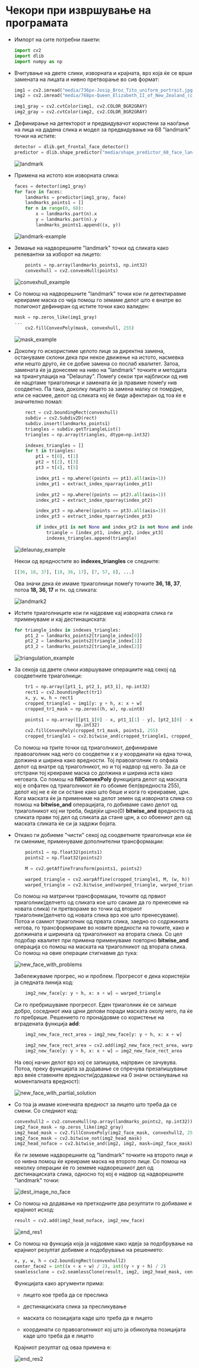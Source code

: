  # Чекори при извршување на програмата

- Импорт на сите потребни пакети:
  
  ```python
  import cv2
  import dlib
  import numpy as np
  ```

- Вчитување на двете слики, изворната и крајната, врз која ќе се врши замената на лицата и нивно претворање во сив формат:
  
  ```python
  img1 = cv2.imread("media/736px-Josip_Broz_Tito_uniform_portrait.jpg")
  img2 = cv2.imread("media/768px-Queen_Elizabeth_II_of_New_Zealand_(cropped).jpg")
  
  img1_gray = cv2.cvtColor(img1, cv2.COLOR_BGR2GRAY)
  img2_gray = cv2.cvtColor(img2, cv2.COLOR_BGR2GRAY)
  ```

- Дефинирање на детекторот и предвидувачот користени за наоѓање на лица на дадена слика и модел за предвидување на 68 "landmark" точки на истите:
  
  ```python
  detector = dlib.get_frontal_face_detector()
  predictor = dlib.shape_predictor("media/shape_predictor_68_face_landmarks.dat")
  ```
  
  ![landmark](./media/landmark.jpg)

- Примена на истото кон изворната слика:
  
  ```python
  faces = detector(img1_gray)
  for face in faces:
      landmarks = predictor(img1_gray, face)
      landmarks_points1 = []
      for n in range(0, 68):
          x = landmarks.part(n).x
          y = landmarks.part(n).y
          landmarks_points1.append((x, y))
  ```
  
  ![landmark-example](./media/landmark_example.jpg)

- Земање на надворешните "landmark" точки од сликата како релевантни за изборот на лицето:
  
  ```python
      points = np.array(landmarks_points1, np.int32)
      convexhull = cv2.convexHull(points)
  ```
  
  ![convexhull_example](./media/convexhull_example.jpg)

- Со помош на надворешните "landmark" точки кои ги детектиравме креираме маска со чија помош го земаме делот што е внатре во полигонот дефиниран од истите точки како валиден:
  
  ```python
  mask = np.zeros_like(img1_gray)
  ...
      cv2.fillConvexPoly(mask, convexhull, 255)
  ```
  
  ![mask_example](./media/mask_example.jpg)

- Доколку го искористиме целото лице за директна замена, остануваме склони дека при некое движење на истото, насмевка или нешто друго, ќе се добие замена со послаб квалитет. Затоа, замената ќе ја донесеме на ниво на "landmark" точките и методата на триангулација на "Delaunay". Помеѓу секои три најблиски од нив ќе нацртаме триаголници и замената ќе ја правиме помеѓу нив соодветно. Па така, доколку лицето за замена малку се помрдне, или се насмее, делот од сликата кој ќе биде афектиран од тоа ќе е значително помал:
  
  ```python
      rect = cv2.boundingRect(convexhull)
      subdiv = cv2.Subdiv2D(rect)
      subdiv.insert(landmarks_points1)
      triangles = subdiv.getTriangleList()
      triangles = np.array(triangles, dtype=np.int32)
  
      indexes_triangles = []
      for t in triangles:
          pt1 = t[0], t[1]
          pt2 = t[2], t[3]
          pt3 = t[4], t[5]
  
          index_pt1 = np.where((points == pt1).all(axis=1))
          index_pt1 = extract_index_nparray(index_pt1)
  
          index_pt2 = np.where((points == pt2).all(axis=1))
          index_pt2 = extract_index_nparray(index_pt2)
  
          index_pt3 = np.where((points == pt3).all(axis=1))
          index_pt3 = extract_index_nparray(index_pt3)
  
          if index_pt1 is not None and index_pt2 is not None and index_pt3 is not None:
              triangle = [index_pt1, index_pt2, index_pt3]
              indexes_triangles.append(triangle)
  ```
  
  ![delaunay_example](./media/delaunay_example.jpg)
  
  Некои од вредностите во **indexes_triangles** се следните:
  
  ```python
  [[36, 18, 37], [18, 36, 17], [7, 57, 8], ...]
  ```
  
  Ова значи дека ќе имаме триаголници помеѓу точките **36, 18, 37**, потоа **18, 36, 17** и тн. од сликата:
  
  ![landmark2](./media/landmark2.png) 

- Истите триаголниците кои ги најдовме кај изворната слика ги применуваме и кај дестинациската:
  
  ```python
  for triangle_index in indexes_triangles:
      pt1_2 = landmarks_points2[triangle_index[0]]
      pt2_2 = landmarks_points2[triangle_index[1]]
      pt3_2 = landmarks_points2[triangle_index[2]]
  ```
  
  ![triangulation_example](./media/triangulation_example.jpg)

- За секоја од двете слики извршуваме операциите над секој од соодветните триаголници:
  
  ```python
      tr1 = np.array([pt1_1, pt2_1, pt3_1], np.int32)
      rect1 = cv2.boundingRect(tr1)
      x, y, w, h = rect1
      cropped_triangle1 = img1[y: y + h, x: x + w]
      cropped_tr1_mask = np.zeros((h, w), np.uint8)
  
      points1 = np.array([[pt1_1[0] - x, pt1_1[1] - y], [pt2_1[0] - x, pt2_1[1] - y], [pt3_1[0] - x, pt3_1[1] - y]],
                         np.int32)
      cv2.fillConvexPoly(cropped_tr1_mask, points1, 255)
      cropped_triangle1 = cv2.bitwise_and(cropped_triangle1, cropped_triangle1, mask=cropped_tr1_mask)
  ```
  
  Со помош на трите точки од триаголникот, дефинираме правоаголник над него со соодветни x и y координати на една точка, должина и ширина како вредности. Тој правоаголник го опфаќа делот од внатре од триаголникот, но и тој надвор од него. За да се отстрани тој креираме маска со должина и ширина иста како неговата. Со помош на **fillConvexPoly** функцијата делот од маската кој е опфатен од триаголникот ќе го обоиме бел(вредноста 255), делот кој не е ќе си остане како што беше и кога го креиравме, црн. Кога маската ќе ја примениме на делот земен од изворната слика со помош на **bitwise_and** операцијата, го добиваме само делот од триаголникот кој ни треба, бидејќи црно(0) **bitwise_and** вредноста од сликата прави тој дел од сликата да стане црн, а со обоениот дел од маската сликата ќе си ја задржи бојата.

- Откако ги добиеме "чисти" секој од соодветните триаголници кои ќе ги смениме, применуваме дополнителни трансформации:
  
  ```python
      points1 = np.float32(points1)
      points2 = np.float32(points2)
  
      M = cv2.getAffineTransform(points1, points2)
  
      warped_triangle = cv2.warpAffine(cropped_triangle1, M, (w, h))
      warped_triangle = cv2.bitwise_and(warped_triangle, warped_triangle, mask=cropped_tr2_mask)
  ```
  
  Со помош на матрични трансформации, точките од првиот триаголник(делчето од сликата кое што сакаме да го пренесеме на новата слика) ги претвораме во точки од вториот триаголник(делчето од новата слика врз кое што пренесуваме). Потоа и самиот триаголник од првата слика, заедно со содржината негова, го трансформираме во новите вредности на точките, како и должината и ширината од триаголникот на втората слика. Со цел подобар квалитет при примена применуваме повторно **bitwise_and** операција со помош на маската на триаголникот од втората слика. Со помош на овие операции стигнавме до тука:
  
  ![new_face_with_problems](./media/new_face_with_problems.jpg)
  
  Забележуваме прогрес, но и проблем. Прогресот е дека користејќи ја следната линија код:
  
  ```python
      img2_new_face[y: y + h, x: x + w] = warped_triangle
  ```
  
  Си го пребришуваме прогресот. Еден триаголник ќе се запише добро, соседниот има црни делови поради маската околу него, па ќе го пребрише. Решението го пронајдовме со користење на вградената функција **add**:
  
  ```python
      img2_new_face_rect_area = img2_new_face[y: y + h, x: x + w]
  
      img2_new_face_rect_area = cv2.add(img2_new_face_rect_area, warped_triangle)
      img2_new_face[y: y + h, x: x + w] = img2_new_face_rect_area
  ```
  
  На овој начин делот врз кој се запишува, најпрвин се зачувува. Потоа, преку функцијата за додавање се спречува презапишување врз веќе ставените вредности(додавање на 0 значи останување на моменталната вредност):
  
  ![new_face_with_partial_solution](./media/new_face_with_partial_solution.jpg)

- Со тоа ја имаме конечната вредност за лицето што треба да се смени. Со следниот код:
  
  ```python
  convexhull2 = cv2.convexHull(np.array(landmarks_points2, np.int32))
  img2_face_mask = np.zeros_like(img2_gray)
  img2_head_mask = cv2.fillConvexPoly(img2_face_mask, convexhull2, 255)
  img2_face_mask = cv2.bitwise_not(img2_head_mask)
  img2_head_noface = cv2.bitwise_and(img2, img2, mask=img2_face_mask)
  ```
  
  Ќе ги земеме надворешните од "landmark" точките на второто лице и со нивна помош ќе креираме маска на второто лице. Со помош на неколку операции ќе го земеме надворешниот дел од дестинациската слика, односно тој кој е надвор од надворешните "landmark" точки:
  
  ![dest_image_no_face](./media/dest_image_no_face.jpg)

- Со помош на додавање на претходните два резултати го добиваме и крајниот исход:
  
  ```python
  result = cv2.add(img2_head_noface, img2_new_face)
  ```
  
  ![end_res1](./media/end_res1.jpg)

- Со помош на функција која ја најдовме како идеја за подобрување на крајниот резултат добивме и подобрување на решението:
  
  ```python
  x, y, w, h = cv2.boundingRect(convexhull2)
  center_face2 = int((x + x + w) / 2), int((y + y + h) / 2)
  seamlessclone = cv2.seamlessClone(result, img2, img2_head_mask, center_face2, cv2.MIXED_CLONE)
  ```
  
  Функцијата како аргументи прима:
  
  - лицето кое треба да се преслика
  
  - дестинациската слика за пресликување
  
  - маската со позицијата каде што треба да е лицето
  
  - координати со правоаголникот кој што ја обиколува позицијата каде што треба да е лицето
  
  Крајниот резултат од оваа примена е:
  
  ![end_res2](./media/end_res2.jpg)